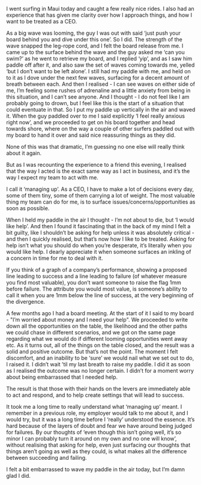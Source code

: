 I went surfing in Maui today and caught a few really nice rides. I also had an experience that has given me clarity over how I approach things, and how I want to be treated as a CEO.

As a big wave was looming, the guy I was out with said &lsquo;just push your board behind you and dive under this one&rsquo;. So I did. The strength of the wave snapped the leg-rope cord, and I felt the board release from me. I came up to the surface behind the wave and the guy asked me &lsquo;can you swim?&rsquo; as he went to retrieve my board, and I replied &lsquo;yip&rsquo;, and as I saw him paddle off after it, and also saw the set of waves coming towards me, yelled &lsquo;but I don&rsquo;t want to be left alone&rsquo;. I still had my paddle with me, and held on to it as I dove under the next few waves, surfacing for a decent amount of breath between each. And then I realised - I can see waves on either side of me, I&rsquo;m feeling some rushes of adrenaline and a little anxiety from being in this situation, and I can&rsquo;t see anyone. And I thought - I do not feel like I am probably going to drown, but I feel like this is the start of a situation that could eventuate in that. So I put my paddle up vertically in the air and waved it. When the guy paddled over to me I said explicitly &lsquo;I feel really anxious right now&rsquo;, and we proceeded to get on his board together and head towards shore, where on the way a couple of other surfers paddled out with my board to hand it over and said nice reassuring things as they did.

None of this was that dramatic, I&rsquo;m guessing no one else will really think about it again. 

But as I was recounting the experience to a friend this evening, I realised that the way I acted is the exact same way as I act in business, and it&rsquo;s the way I expect my team to act with me.

I call it &lsquo;managing up&rsquo;. As a CEO, I have to make a lot of decisions every day, some of them tiny, some of them carrying a lot of weight. The most valuable thing my team can do for me, is to surface issues/concerns/opportunities as soon as possible. 

When I held my paddle in the air I thought - I&rsquo;m not about to die, but &lsquo;I would like help&rsquo;. And then I found it fascinating that in the back of my mind I felt a bit guilty, like I shouldn&rsquo;t be asking for help unless it was absolutely critical - and then I quickly realised, but that&rsquo;s now how I like to be treated. Asking for help isn&rsquo;t what you should do when you&rsquo;re desperate, it&rsquo;s literally when you would like help. I dearly appreciate it when someone surfaces an inkling of a concern in time for me to deal with it.

If you think of a graph of a company&rsquo;s performance, showing a proposed line leading to success and a line leading to failure (of whatever measure you find most valuable), you don&rsquo;t want someone to raise the flag 1mm before failure. The attribute you would most value, is someone&rsquo;s ability to call it when you are 1mm below the line of success, at the very beginning of the divergence.

A few months ago I had a board meeting. At the start of it I said to my board - &quot;I&rsquo;m worried about money and I need your help&quot;. We proceeded to write down all the opportunities on the table, the likelihood and the other paths we could chase in different scenarios, and we got on the same page regarding what we would do if different looming opportunities went away etc. As it turns out, all of the things on the table closed, and the result was a solid and positive outcome. But that&rsquo;s not the point. The moment I felt discomfort, and an inability to be &lsquo;sure&rsquo; we would nail what we set out to do, I raised it. I didn&rsquo;t wait &rsquo;til my last breath to raise my paddle. I did it as soon as I realised the outcome was no longer certain. I didn&rsquo;t for a moment worry about being embarrassed that I needed help.

The result is that those with their hands on the levers are immediately able to act and respond, and to help create settings that will lead to success.

It took me a long time to really understand what &lsquo;managing up&rsquo; meant. I remember in a previous role, my employer would talk to me about it, and I would try, but it was a long time before I &lsquo;really&rsquo; understood the essence. It&rsquo;s hard because of the layers of doubt and fear we have around being judged for failures. By our thoughts of &lsquo;even though this isn&rsquo;t going well, it&rsquo;s so minor I can probably turn it around on my own and no one will know&rsquo;, without realising that asking for help, even just surfacing our thoughts that things aren&rsquo;t going as well as they could, is what makes all the difference between succeeding and failing. 

I felt a bit embarrassed to wave my paddle in the air today, but I&rsquo;m damn glad I did.